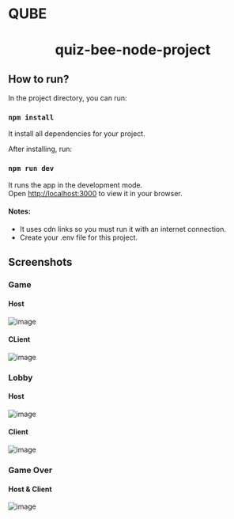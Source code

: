 # QUBE
<h1 style="text-align: center;"> quiz-bee-node-project </h1>

## How to run?

In the project directory, you can run:

### `npm install`
It install all dependencies for your project.

After installing, run: 

### `npm run dev`

It runs the app in the development mode.\
Open [http://localhost:3000](http://localhost:3000) to view it in your browser.

#### Notes:

- It uses cdn links so you must run it with an internet connection.
- Create your .env file for this project.

## Screenshots
### Game
#### Host
![image](https://user-images.githubusercontent.com/108978331/212525620-d0193864-31aa-4853-9b9d-71efb69eb308.png)
#### CLient
![image](https://user-images.githubusercontent.com/108978331/212527797-a54d2439-7452-4757-9677-aaac8272156b.png)

### Lobby
#### Host
![image](https://user-images.githubusercontent.com/108978331/212527910-24b122c8-217b-4472-94a4-8a405cb14c0b.png)
#### Client
![image](https://user-images.githubusercontent.com/108978331/212527949-66a767e3-aff5-4308-bdef-0b4d252e3a5a.png)

### Game Over
#### Host & Client
![image](https://user-images.githubusercontent.com/108978331/212528011-ec52512c-e0fc-4a6e-8bfb-c46e25c960ff.png)


